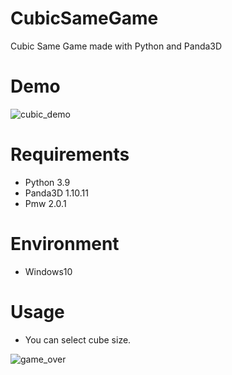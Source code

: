 # CubicSameGame
Cubic Same Game made with Python and Panda3D

# Demo

![cubic_demo](https://user-images.githubusercontent.com/48859041/177579045-baafa81f-a699-4fdf-8cf0-655bd631dad6.gif)

# Requirements
* Python 3.9
* Panda3D 1.10.11
* Pmw 2.0.1

# Environment
* Windows10

# Usage
* You can select cube size.

![game_over](https://user-images.githubusercontent.com/48859041/177581415-f19aa656-c76c-4683-b0c1-73a9a268dba1.png)
